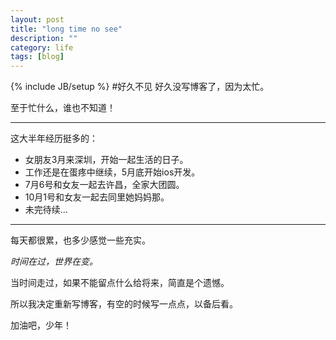 ```yaml
---
layout: post
title: "long time no see"
description: ""
category: life
tags: [blog]
---
```

{% include JB/setup %}
#好久不见
好久没写博客了，因为太忙。


至于忙什么，谁也不知道！

***********
这大半年经历挺多的：
*   女朋友3月来深圳，开始一起生活的日子。
*   工作还是在蛋疼中继续，5月底开始ios开发。
*   7月6号和女友一起去许昌，全家大团圆。
*   10月1号和女友一起去同里她妈妈那。
*   未完待续...
------------


每天都很累，也多少感觉一些充实。


*时间在过，世界在变。*


当时间走过，如果不能留点什么给将来，简直是个遗憾。


所以我决定重新写博客，有空的时候写一点点，以备后看。


加油吧，少年！